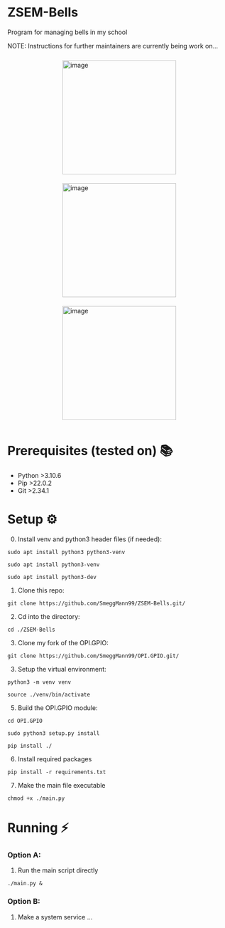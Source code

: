 
# ZSEM-Bells

Program for managing bells in my school

NOTE: Instructions for further maintainers are currently being work on...

<div style="display: flex; flex-wrap: wrap; justify-content: center; align-items: center;">
    <img src="https://i.imgur.com/CDXbbhS.jpg" alt="image" width="256" height="256" style="margin: 10px;">
    <img src="https://i.imgur.com/X4R9076.jpg" alt="image" width="256" height="256" style="margin: 10px;">
    <img src="https://i.imgur.com/FmvJAQ8.jpg" alt="image" width="256" height="256" style="margin: 10px;">
</div>

# Prerequisites (tested on) 📚
- Python >3.10.6
- Pip >22.0.2
- Git >2.34.1

# Setup ⚙️
0. Install venv  and python3 header files (if needed):
```
sudo apt install python3 python3-venv
```
```
sudo apt install python3-venv
```
```
sudo apt install python3-dev
```
1. Clone this repo:
```
git clone https://github.com/SmeggMann99/ZSEM-Bells.git/
```
2. Cd into the directory:
```
cd ./ZSEM-Bells
```
3. Clone my fork of the OPI.GPIO:
```
git clone https://github.com/SmeggMann99/OPI.GPIO.git/
```
3. Setup the virtual environment:
```
python3 -m venv venv
```
```
source ./venv/bin/activate
```
5. Build the OPI.GPIO module:
```
cd OPI.GPIO
```
```
sudo python3 setup.py install
```
```
pip install ./
```
6. Install required packages
```
pip install -r requirements.txt
```
7. Make the main file executable 
```
chmod +x ./main.py
```

# Running ⚡
### Option A:
1. Run the main script directly
```
./main.py &
```
### Option B:
1. Make a system service
... 
